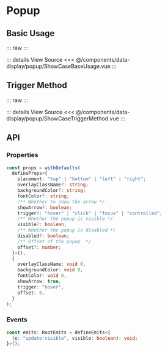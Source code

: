 <script setup lang='ts'>
import ShowCaseBaseUsage from './ShowCaseBaseUsage.vue'
import ShowCaseTriggerMethod from './ShowCaseTriggerMethod.vue'
</script>

# Popup

## Basic Usage

::: raw
<ShowCaseBaseUsage class="vp-raw" />
:::

::: details View Source
<<< @/components/data-display/popup/ShowCaseBaseUsage.vue
:::

## Trigger Method

::: raw
<ShowCaseTriggerMethod class="vp-raw" />
:::

::: details View Source
<<< @/components/data-display/popup/ShowCaseTriggerMethod.vue
:::

## API

### Properties

```ts
const props = withDefaults(
  defineProps<{
    placement: "top" | "bottom" | "left" | "right";
    overlayClassName?: string;
    backgroundColor?: string;
    fontColor?: string;
    /** Whether to show the arrow */
    showArrow?: boolean;
    trigger?: "hover" | "click" | "focus" | "controlled";
    /** Whether the popup is visible */
    visible?: boolean;
    /** Whether the popup is disabled */
    disabled?: boolean;
    /** Offset of the popup  */
    offset?: number;
  }>(),
  {
    overlayClassName: void 0,
    backgroundColor: void 0,
    fontColor: void 0,
    showArrow: true,
    trigger: "hover",
    offset: 6,
  }
);
```

### Events

```ts
const emits: RootEmits = defineEmits<{
  (e: "update:visible", visible: boolean): void;
}>();
```
